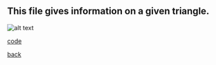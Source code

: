 ## This file gives information on a given triangle.

![alt text](https://littlerichey.github.io/HSProgrammingPortfolio/Year2code/images/Triangle.png)

[code](https://github.com/littlerichey/HSProgrammingPortfolio/tree/master/Year2code/Triangle)

[back](https://littlerichey.github.io/HSProgrammingPortfolio/Year2code)
